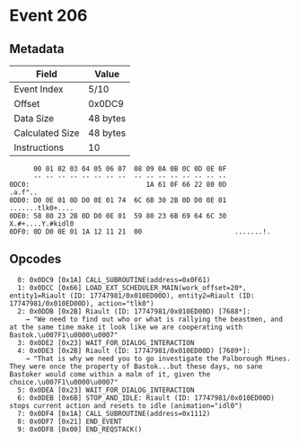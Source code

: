 # Event 206

## Metadata

| Field           | Value    |
|-----------------|----------|
| Event Index     | 5/10     |
| Offset          | 0x0DC9   |
| Data Size       | 48 bytes |
| Calculated Size | 48 bytes |
| Instructions    | 10       |

```
      00 01 02 03 04 05 06 07  08 09 0A 0B 0C 0D 0E 0F
      -- -- -- -- -- -- -- --  -- -- -- -- -- -- -- --
0DC0:                             1A 61 0F 66 22 80 0D           .a.f"..
0DD0: D0 0E 01 0D D0 0E 01 74  6C 6B 30 2B 0D D0 0E 01  .......tlk0+....
0DE0: 58 80 23 2B 0D D0 0E 01  59 80 23 6B 69 64 6C 30  X.#+....Y.#kidl0
0DF0: 0D D0 0E 01 1A 12 11 21  00                       .......!.       
```

## Opcodes

```
  0: 0x0DC9 [0x1A] CALL_SUBROUTINE(address=0x0F61)
  1: 0x0DCC [0x66] LOAD_EXT_SCHEDULER_MAIN(work_offset=20*, entity1=Riault (ID: 17747981/0x010ED00D), entity2=Riault (ID: 17747981/0x010ED00D), action="tlk0")
  2: 0x0DDB [0x2B] Riault (ID: 17747981/0x010ED00D) [7688*]:
    → "We need to find out who or what is rallying the beastmen, and at the same time make it look like we are cooperating with Bastok.\u007F1\u0000\u0007"
  3: 0x0DE2 [0x23] WAIT_FOR_DIALOG_INTERACTION
  4: 0x0DE3 [0x2B] Riault (ID: 17747981/0x010ED00D) [7689*]:
    → "That is why we need you to go investigate the Palborough Mines. They were once the property of Bastok...but these days, no sane Bastoker would come within a malm of it, given the choice.\u007F1\u0000\u0007"
  5: 0x0DEA [0x23] WAIT_FOR_DIALOG_INTERACTION
  6: 0x0DEB [0x6B] STOP_AND_IDLE: Riault (ID: 17747981/0x010ED00D) stops current action and resets to idle (animation="idl0")
  7: 0x0DF4 [0x1A] CALL_SUBROUTINE(address=0x1112)
  8: 0x0DF7 [0x21] END_EVENT
  9: 0x0DF8 [0x00] END_REQSTACK()
```
